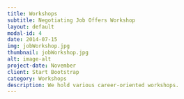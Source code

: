 ```yaml
---
title: Workshops
subtitle: Negotiating Job Offers Workshop
layout: default
modal-id: 4
date: 2014-07-15
img: jobWorkshop.jpg
thumbnail: jobWorkshop.jpg
alt: image-alt
project-date: November
client: Start Bootstrap
category: Workshops
description: We hold various career-oriented workshops.
---
```

